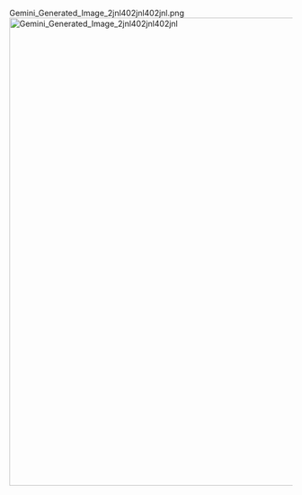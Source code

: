 ‎Gemini_Generated_Image_2jnl402jnl402jnl.png‎
<img width="1248" height="832" alt="Gemini_Generated_Image_2jnl402jnl402jnl" src="https://github.com/user-attachments/assets/012e5d71-ca7c-45b8-9207-07d07c259ef4" />
